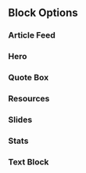 ## Block Options

### Article Feed

### Hero

### Quote Box

### Resources

### Slides

### Stats

### Text Block
